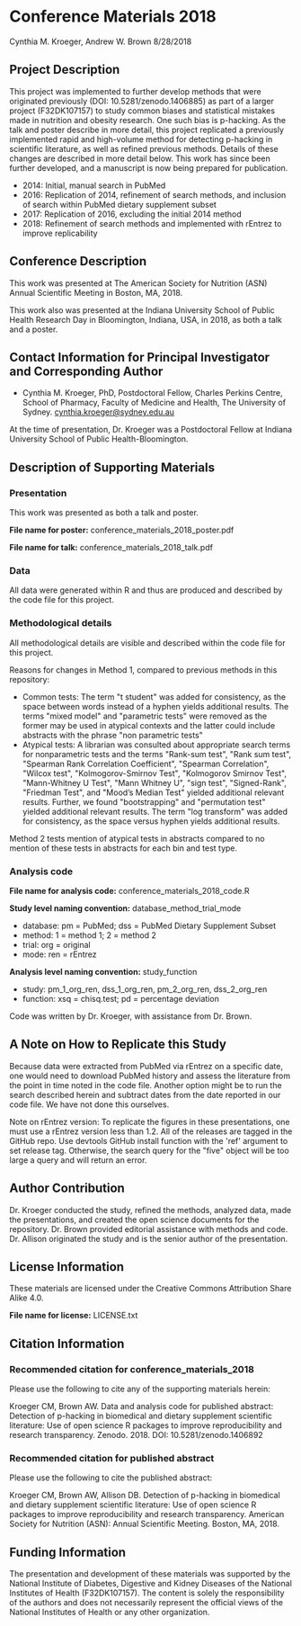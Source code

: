 Conference Materials 2018
================
Cynthia M. Kroeger, Andrew W. Brown
8/28/2018

Project Description
-------------------

This project was implemented to further develop methods that were originated previously (DOI: 10.5281/zenodo.1406885) as part of a larger project (F32DK107157) to study common biases and statistical mistakes made in nutrition and obesity research. One such bias is p-hacking. As the talk and poster describe in more detail, this project replicated a previously implemented rapid and high-volume method for detecting p-hacking in scientific literature, as well as refined previous methods. Details of these changes are described in more detail below. This work has since been further developed, and a manuscript is now being prepared for publication.

-   2014: Initial, manual search in PubMed
-   2016: Replication of 2014, refinement of search methods, and inclusion of search within PubMed dietary supplement subset
-   2017: Replication of 2016, excluding the initial 2014 method
-   2018: Refinement of search methods and implemented with rEntrez to improve replicability

Conference Description
----------------------

This work was presented at The American Society for Nutrition (ASN) Annual Scientific Meeting in Boston, MA, 2018.

This work also was presented at the Indiana University School of Public Health Research Day in Bloomington, Indiana, USA, in 2018, as both a talk and a poster.

Contact Information for Principal Investigator and Corresponding Author
-----------------------------------------------------------------------

-   Cynthia M. Kroeger, PhD, Postdoctoral Fellow, Charles Perkins Centre, School of Pharmacy, Faculty of Medicine and Health, The University of Sydney. <cynthia.kroeger@sydney.edu.au>

At the time of presentation, Dr. Kroeger was a Postdoctoral Fellow at Indiana University School of Public Health-Bloomington.

Description of Supporting Materials
-----------------------------------

### Presentation

This work was presented as both a talk and poster.

**File name for poster:** conference\_materials\_2018\_poster.pdf

**File name for talk:** conference\_materials\_2018\_talk.pdf

### Data

All data were generated within R and thus are produced and described by the code file for this project.

### Methodological details

All methodological details are visible and described within the code file for this project.

Reasons for changes in Method 1, compared to previous methods in this repository:

-   Common tests: The term "t student" was added for consistency, as the space between words instead of a hyphen yields additional results. The terms "mixed model" and "parametric tests" were removed as the former may be used in atypical contexts and the latter could include abstracts with the phrase "non parametric tests"
-   Atypical tests: A librarian was consulted about appropriate search terms for nonparametric tests and the terms "Rank-sum test", "Rank sum test", "Spearman Rank Correlation Coefficient", "Spearman Correlation", "Wilcox test", "Kolmogorov-Smirnov Test", "Kolmogorov Smirnov Test", "Mann-Whitney U Test", "Mann Whitney U", "sign test", "Signed-Rank", "Friedman Test", and "Mood’s Median Test" yielded additional relevant results. Further, we found "bootstrapping" and "permutation test" yielded additional relevant results. The term "log transform" was added for consistency, as the space versus hyphen yields additional results.

Method 2 tests mention of atypical tests in abstracts compared to no mention of these tests in abstracts for each bin and test type.

### Analysis code

**File name for analysis code:** conference\_materials\_2018\_code.R

**Study level naming convention:** database\_method\_trial\_mode

-   database: pm = PubMed; dss = PubMed Dietary Supplement Subset
-   method: 1 = method 1; 2 = method 2
-   trial: org = original
-   mode: ren = rEntrez

**Analysis level naming convention:** study\_function

-   study: pm\_1\_org\_ren, dss\_1\_org\_ren, pm\_2\_org\_ren, dss\_2\_org\_ren
-   function: xsq = chisq.test; pd = percentage deviation

Code was written by Dr. Kroeger, with assistance from Dr. Brown.

A Note on How to Replicate this Study
-------------------------------------

Because data were extracted from PubMed via rEntrez on a specific date, one would need to download PubMed history and assess the literature from the point in time noted in the code file. Another option might be to run the search described herein and subtract dates from the date reported in our code file. We have not done this ourselves.

Note on rEntrez version: To replicate the figures in these presentations, one must use a rEntrez version less than 1.2. All of the releases are tagged in the GitHub repo. Use devtools GitHub install function with the 'ref' argument to set release tag. Otherwise, the search query for the "five" object will be too large a query and will return an error.

Author Contribution
-------------------

Dr. Kroeger conducted the study, refined the methods, analyzed data, made the presentations, and created the open science documents for the repository. Dr. Brown provided editorial assistance with methods and code. Dr. Allison originated the study and is the senior author of the presentation.

License Information
-------------------

These materials are licensed under the Creative Commons Attribution Share Alike 4.0.

**File name for license:** LICENSE.txt

Citation Information
--------------------

### Recommended citation for conference\_materials\_2018

Please use the following to cite any of the supporting materials herein:

Kroeger CM, Brown AW. Data and analysis code for published abstract: Detection of p-hacking in biomedical and dietary supplement scientific literature: Use of open science R packages to improve reproducibility and research transparency. Zenodo. 2018. DOI: 10.5281/zenodo.1406892

### Recommended citation for published abstract

Please use the following to cite the published abstract:

Kroeger CM, Brown AW, Allison DB. Detection of p-hacking in biomedical and dietary supplement scientific literature: Use of open science R packages to improve reproducibility and research transparency. American Society for Nutrition (ASN): Annual Scientific Meeting. Boston, MA, 2018.

Funding Information
-------------------

The presentation and development of these materials was supported by the National Institute of Diabetes, Digestive and Kidney Diseases of the National Institutes of Health (F32DK107157). The content is solely the responsibility of the authors and does not necessarily represent the official views of the National Institutes of Health or any other organization.
